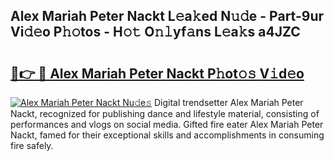 ## Alex Mariah Peter Nackt L𝚎a𝚔ed N𝚞𝚍e - Part-9ur Vi𝚍𝚎o P𝚑𝚘tos - H𝚘𝚝 O𝚗𝚕yf𝚊ns L𝚎a𝚔s a4JZC

# <h2><a href="http://kf9ysy.oniu.top/?m=Alex+Mariah+Peter+Nackt">🔗👉 🔴 Alex Mariah Peter Nackt P𝚑ot𝚘𝚜 V𝚒d𝚎o</a></h2>

[![Alex Mariah Peter Nackt Nu𝚍e𝚜](https://i.imgur.com/0qMVB7G.gif)](http://kf9ysy.oniu.top/?m=Alex+Mariah+Peter+Nackt)
Digital trendsetter Alex Mariah Peter Nackt, recognized for publishing dance and lifestyle material, consisting of performances and vlogs on social media. Gifted fire eater Alex Mariah Peter Nackt, famed for their exceptional skills and accomplishments in consuming fire safely.  
